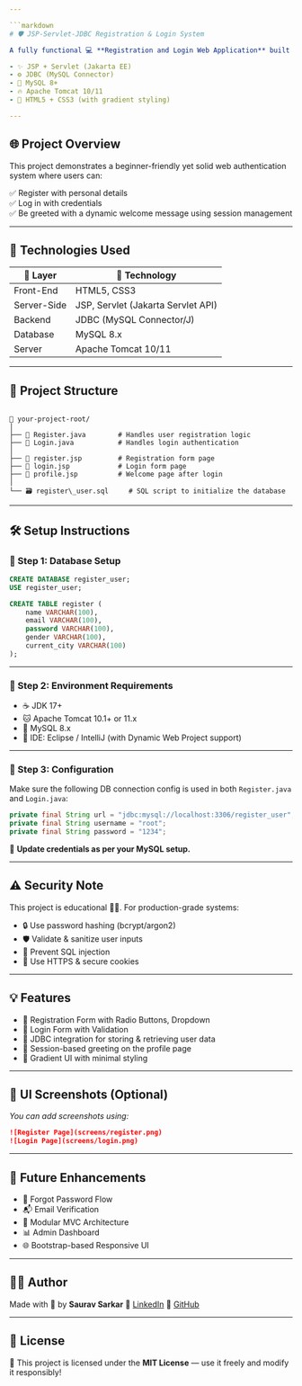 ```yaml
---

```markdown
# 🛡️ JSP-Servlet-JDBC Registration & Login System

A fully functional 💻 **Registration and Login Web Application** built using:

- ✨ JSP + Servlet (Jakarta EE)
- ⚙️ JDBC (MySQL Connector)
- 🐬 MySQL 8+
- 🔥 Apache Tomcat 10/11
- 🎨 HTML5 + CSS3 (with gradient styling)

---
```


## 🌐 Project Overview

This project demonstrates a beginner-friendly yet solid web authentication system where users can:

✅ Register with personal details  
✅ Log in with credentials  
✅ Be greeted with a dynamic welcome message using session management  

---

## 🧰 Technologies Used

| 🔧 Layer       | 🧠 Technology                     |
|---------------|-----------------------------------|
| Front-End     | HTML5, CSS3                       |
| Server-Side   | JSP, Servlet (Jakarta Servlet API)|
| Backend       | JDBC (MySQL Connector/J)          |
| Database      | MySQL 8.x                         |
| Server        | Apache Tomcat 10/11               |

---

## 📁 Project Structure

```

📂 your-project-root/
│
├── 📄 Register.java        # Handles user registration logic
├── 📄 Login.java           # Handles login authentication
│
├── 📄 register.jsp         # Registration form page
├── 📄 login.jsp            # Login form page
├── 📄 profile.jsp          # Welcome page after login
│
└── 🗃️ register\_user.sql     # SQL script to initialize the database

````

---

## 🛠️ Setup Instructions

### 🔹 Step 1: Database Setup

```sql
CREATE DATABASE register_user;
USE register_user;

CREATE TABLE register (
    name VARCHAR(100),
    email VARCHAR(100),
    password VARCHAR(100),
    gender VARCHAR(100),
    current_city VARCHAR(100)
);
````

---

### 🔹 Step 2: Environment Requirements

* ☕ JDK 17+
* 🐱 Apache Tomcat 10.1+ or 11.x
* 🐬 MySQL 8.x
* 🧠 IDE: Eclipse / IntelliJ (with Dynamic Web Project support)

---

### 🔹 Step 3: Configuration

Make sure the following DB connection config is used in both `Register.java` and `Login.java`:

```java
private final String url = "jdbc:mysql://localhost:3306/register_user";
private final String username = "root";
private final String password = "1234";
```

🔐 **Update credentials as per your MySQL setup.**

---

## ⚠️ Security Note

This project is educational 🧑‍🏫. For production-grade systems:

* 🔒 Use password hashing (bcrypt/argon2)
* 🛡️ Validate & sanitize user inputs
* 🚫 Prevent SQL injection
* 🔐 Use HTTPS & secure cookies

---

## 💡 Features

* 📌 Registration Form with Radio Buttons, Dropdown
* 📌 Login Form with Validation
* 📌 JDBC integration for storing & retrieving user data
* 📌 Session-based greeting on the profile page
* 📌 Gradient UI with minimal styling

---

## 🌈 UI Screenshots (Optional)

*You can add screenshots using:*

```markdown
![Register Page](screens/register.png)
![Login Page](screens/login.png)
```

---

## 🚀 Future Enhancements

* 🔁 Forgot Password Flow
* 📬 Email Verification
* 🧩 Modular MVC Architecture
* 📊 Admin Dashboard
* 🌐 Bootstrap-based Responsive UI

---

## 🙋‍♂️ Author

Made with 💙 by **Saurav Sarkar**
🔗 [LinkedIn](https://www.linkedin.com/in/saurav-sarkar-0b49251b1/)
🐙 [GitHub](https://github.com/SauravSarkar-CodersArcade)

---

## 📃 License

🪪 This project is licensed under the **MIT License** — use it freely and modify it responsibly!


